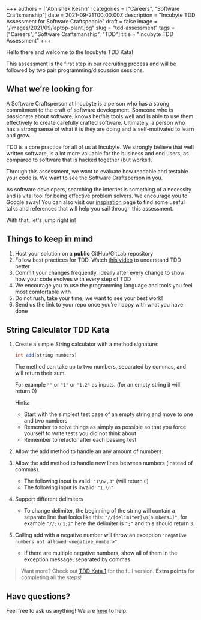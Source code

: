 +++
authors = ["Abhishek Keshri"]
categories = ["Careers", "Software Craftsmanship"]
date = 2021-09-21T00:00:00Z
description = "Incubyte TDD Assessment for Software Craftspeople"
draft = false
image = "/images/2021/09/laptop-plant.jpg"
slug = "tdd-assessment"
tags = ["Careers", "Software Craftsmanship", "TDD"]
title = "Incubyte TDD Assessment"
+++

Hello there and welcome to the Incubyte TDD Kata!

This assessment is the first step in our recruiting process and will be followed by two pair programming/discussion sessions.

## What we’re looking for

A Software Craftsperson at Incubyte is a person who has a strong commitment to the craft of software development.
Someone who is passionate about software, knows her/his tools well and is able to use them effectively to create carefully crafted software.
Ultimately, a person who has a strong sense of what it is they are doing and is self-motivated to learn and grow.

TDD is a core practice for all of us at Incubyte.
We strongly believe that well written software, is a lot more valuable for the business and end users, as compared to software that is hacked together (but works!).

Through this assessment, we want to evaluate how readable and testable your code is.
We want to see the Software Craftsperson in you.

As software developers, searching the internet is something of a necessity and is vital tool for being effective problem solvers.
We encourage you to Google away! You can also visit our [inspiration](https://incubyte.co/inspiration/) page to find some useful talks and references that will help you sail through this assessment.

With that, let's jump right in!

## Things to keep in mind

1. Host your solution on a **public** GitHub/GitLab repository
2. Follow best practices for TDD. Watch [this video](https://youtu.be/qkblc5WRn-U) to understand TDD better
3. Commit your changes frequently, ideally after every change to show how your code evolves with every step of TDD
4. We encourage you to use the programming language and tools you feel most comfortable with
5. Do not rush, take your time, we want to see your best work!
6. Send us the link to your repo once you’re happy with what you have done

## String Calculator TDD Kata

1. Create a simple String calculator with a method signature:

   ```java
   int add(string numbers)
   ```

   The method can take up to two numbers, separated by commas, and will return their sum.

   For example `""` or `"1"` or `"1,2"` as inputs. (for an empty string it will return 0)

   Hints:

   - Start with the simplest test case of an empty string and move to one and two numbers
   - Remember to solve things as simply as possible so that you force yourself to write tests you did not think about
   - Remember to refactor after each passing test

2. Allow the add method to handle an any amount of numbers.

3. Allow the add method to handle new lines between numbers (instead of commas).

   - The following input is valid: `"1\n2,3"` (will return `6`)
   - The following input is invalid: `"1,\n"`

4. Support different delimiters

   - To change delimiter, the beginning of the string will contain a separate line that looks like this: `"//[delimiter]\n[numbers…]"`,
     for example `"//;\n1;2"` here the delimiter is `";"` and this should return `3`.

5. Calling add with a negative number will throw an exception `"negative numbers not allowed <negative_number>"`.

   - If there are multiple negative numbers, show all of them in the exception message, separated by commas

> Want more? Check out [TDD Kata 1](https://osherove.com/tdd-kata-1/) for the full version. **Extra points** for completing all the steps!

## Have questions?

Feel free to ask us anything! We are [here](mailto:careers@incubyte.co) to help.
